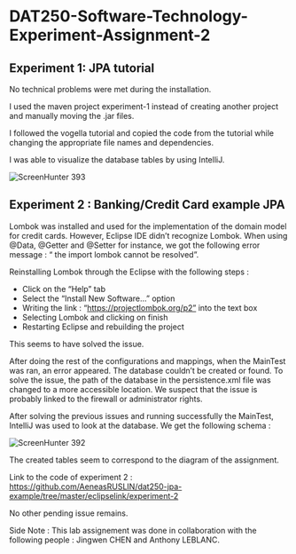 # DAT250-Software-Technology-Experiment-Assignment-2

## Experiment 1: JPA tutorial

No technical problems were met during the installation.

I used the maven project experiment-1 instead of creating another project and manually moving the .jar files.

I followed the vogella tutorial and copied the code from the tutorial while changing the appropriate file names and dependencies.

I was able to visualize the database tables by using IntelliJ.

![ScreenHunter 393](https://user-images.githubusercontent.com/95423689/190444275-5aff36f2-585d-47e2-a8fc-9d8d01a620d6.png)


## Experiment 2 : Banking/Credit Card example JPA

Lombok was installed and used for the implementation of the domain model for credit cards. However, Eclipse IDE  didn’t recognize Lombok. When using @Data, @Getter and @Setter for instance, we got the following error message : “ the import lombok cannot be resolved”. 

Reinstalling Lombok through the Eclipse with the following steps : 

- Click on the “Help” tab
- Select the “Install New Software…” option
- Writing the link : “https://projectlombok.org/p2” into the text box
- Selecting Lombok and clicking on finish
- Restarting Eclipse and rebuilding the project

This seems to have solved the issue.


After doing the rest of the configurations and mappings, when the MainTest was ran, an error appeared. The database couldn’t be created or found. To solve the issue, the path of the database in the persistence.xml file was changed to a more accessible location. We suspect that the issue is probably linked to the firewall or administrator rights.


After solving the previous issues and running successfully the MainTest, IntelliJ was used to look at the database. We get the following schema : 

![ScreenHunter 392](https://user-images.githubusercontent.com/95423689/190428938-ae194904-2105-4787-a1b9-0394f6dc7424.png)

The created tables seem to correspond to the diagram of the assignment.

Link to the code of experiment 2 : https://github.com/AeneasRUSLIN/dat250-jpa-example/tree/master/eclipselink/experiment-2

No other pending issue remains.

Side Note :
This lab assignement was done in collaboration with the following people : Jingwen CHEN and Anthony LEBLANC.
